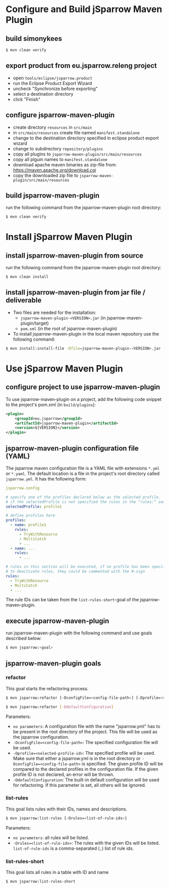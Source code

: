 # Configure and Build jSparrow Maven Plugin

## build simonykees

```bash
$ mvn clean verify
```

## export product from eu.jsparrow.releng project
* open `tools/eclipse/jsparrow.product`
* run the Eclipse Product Export Wizard
* uncheck "Synchronize before exporting"
* select a destination directory
* click "Finish"

## configure jsparrow-maven-plugin
* create directory `resources` in `src/main`
* in `src/main/resources` create file named `manifest.standalone`
* change to the destination directory specified in eclipse product export wizard
* change to subdirectory `repository/plugins`
* copy all plugins to `jsparrow-maven-plugin/src/main/resources`
* copy all plguin names to `manifest.standalone`
* download apache maven binaries as zip-file from: <https://maven.apache.org/download.cgi>
* copy the downloaded zip file to `jsparrow-maven-plugin/src/main/resources`

## build jsparrow-maven-plugin
run the following command from the jsparrow-maven-plugin root directory:

```bash
$ mvn clean verify
```

# Install jSparrow Maven Plugin

## install jsparrow-maven-plugin from source
run the following command from the jsparrow-maven-plugin root directory:

```bash
$ mvn clean install
```

## install jsparrow-maven-plugin from jar file / deliverable

* Two files are needed for the installation:
    * `jsparrow-maven-plugin-<VERSION>.jar` (in jsparrow-maven-plugin/target)
    * `pom.xml` (in the root of jsparrow-maven-plugin)
* To install jsparrow-maven-plugin in the local maven repository use the following command:

```bash
$ mvn install:install-file -Dfile=jsparrow-maven-plugin-<VERSION>.jar -DpomFile=pom.xml
```

# Use jSparrow Maven Plugin

## configure project to use jsparrow-maven-plugin
To use jsparrow-maven-plugin on a project, add the following code snippet to the project's pom.xml (in `build/plugins`):

```xml
<plugin>
	<groupId>eu.jsparrow</groupId>
	<artifactId>jsparrow-maven-plugin</artifactId>
	<version>${VERSION}</version>
</plugin>
```

## jsparrow-maven-plugin configuration file (YAML)

The jsparrow maven configuration file is a YAML file with extensions `*.yml` or `*.yaml`.
The default location is a file in the project's root directory called `jsparrow.yml`.
It has the following form:

```yaml
jsparrow.config

# specify one of the profiles declared below as the selected profile.
# if the selectedProfile is not specified the rules in the “rules:” section will be applied
selectedProfile: profile1

# define profiles here
profiles:
  - name: profile1
    rules:
      - TryWithResource
      - MultiCatch
      - ...
  - name: ...
    rules:
      - ...

# rules in this section will be executed, if no profile has been specified as selectedProfile or via maven.
# to deactivate rules, they could be commented with the #-sign
rules:
  - TryWithResource
  - MultiCatch
  - ...
```

The rule IDs can be taken from the `list-rules-short`-goal of the jsparrow-maven-plugin.

## execute jsparrow-maven-plugin
run jsparrow-maven-plugin with the following command and use goals described below:

```bash
$ mvn jsparrow:<goal>
```

## jsparrow-maven-plugin goals

### refactor
This goal starts the refactoring process. 

```bash
$ mvn jsparrow:refactor [-DconfigFile=<config-file-path>] [-Dprofile=<selected-profile-id>]

$ mvn jsparrow:refactor [-DdefaultConfiguration]
```

Parameters:
    
* `no parameters`: A configuration file with the name "jsparrow.yml" has to be present in the root directory of the project. This file will be used as the jsparrow configuration.
* `-DconfigFile=<config-file-path>`: The specified configuration file will be used.
* `-Dprofile=<selected-profile-id>`: The specified profile will be used. Make sure that either a jsparrow.yml is in the root directory or `-DconfigFile=<config-file-path>` is specified. The given profile ID will be compared to the declared profiles in the configuration file. If the given profile ID is not declared, an error will be thrown.
* `-DdefaultConfiguration`: The built-in default configuration will be used for refactoring. If this parameter is set, all others will be ignored.

### list-rules
This goal lists rules with their IDs, names and descriptions.

```bash
$ mvn jsparrow:list-rules [-Drules=<list-of-rule-ids>]
```

Parameters:

* `no parameters`: all rules will be listed.
* `-Drules=<list-of-rule-ids>`: The rules with the given IDs will be listed. `list-of-rule-ids` is a comma-separated (`,`) list of rule ids.

### list-rules-short
This goal lists all rules in a table with ID and name

```bash
$ mvn jsparrow:list-rules-short
```
